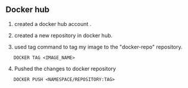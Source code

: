 ## Docker hub

1. created a docker hub account .

2. created a new repository in docker hub.

3. used tag command to tag my image to the "docker-repo" repository.
```commandline
   DOCKER TAG <IMAGE_NAME>
   ```

4. Pushed the changes to docker repository
```commandline
   DOCKER PUSH <NAMESPACE/REPOSITORY:TAG>
   